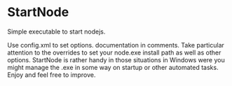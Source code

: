 StartNode
=========

Simple executable to start nodejs.

Use config.xml to set options. documentation in comments. Take particular attention to the overrides to set your node.exe install path as well as other options. StartNode is rather handy in those situations in Windows were you might manage the .exe in some way on startup or other automated tasks. Enjoy and feel free to improve.
